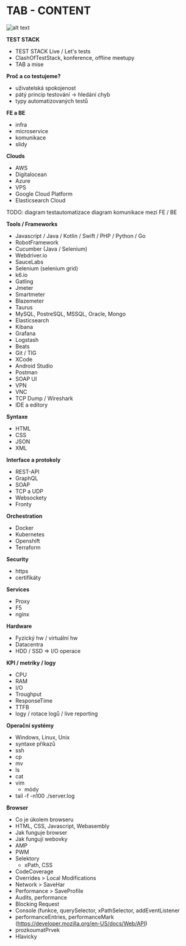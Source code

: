 # TAB - CONTENT

![alt text](https://github.com/rdpanek/tab-trenink/raw/master/man/mindMap.jpeg "MindMap")

**TEST STACK**
* TEST STACK Live / Let's tests
* ClashOfTestStack, konference, offline meetupy
* TAB a mise

**Proč a co testujeme?**
* uživatelská spokojenost
* pátý princip testování -> hledání chyb
* typy automatizovaných testů

**FE a BE**
* infra
* microservice
* komunikace
* slidy

**Clouds**
* AWS
* Digitalocean
* Azure
* VPS
* Google Cloud Platform
* Elasticsearch Cloud

TODO:
diagram testautomatizace
diagram komunikace mezi FE / BE

**Tools / Frameworks**
* Javascript / Java / Kotlin / Swift / PHP / Python / Go 
* RobotFramework
* Cucumber (Java / Selenium)
* Webdriver.io
* SauceLabs
* Selenium (selenium grid)
* k6.io
* Gatling
* Jmeter
* Smartmeter
* Blazemeter
* Taurus
* MySQL, PostreSQL, MSSQL, Oracle, Mongo
* Elasticsearch
* Kibana
* Grafana
* Logstash
* Beats
* Git / TIG
* XCode
* Android Studio
* Postman
* SOAP UI
* VPN
* VNC
* TCP Dump / Wireshark
* IDE a editory

**Syntaxe**
* HTML
* CSS
* JSON 
* XML

**Interface a protokoly**
* REST-API
* GraphQL
* SOAP
* TCP a UDP
* Websockety
* Fronty

**Orchestration**
* Docker
* Kubernetes
* Openshift
* Terraform

**Security**
* https
* certifikáty

**Services**
* Proxy
* F5
* nginx

**Hardware**
* Fyzický hw / virtuální hw
* Datacentra
* HDD / SSD => I/O operace

**KPI / metriky / logy**
* CPU
* RAM
* I/O
* Troughput
* ResponseTime
* TTFB
* logy / rotace logů / live reporting

**Operační systémy**
* Windows, Linux, Unix
* syntaxe příkazů
* ssh
* cp
* mv
* ls
* cat
* vim
    * módy
* tail -f -n100 ./server.log

**Browser**
- Co je úkolem browseru
- HTML, CSS, Javascript, Webasembly
- Jak funguje browser
- Jak fungují webovky
- AMP
- PWM
- Selektory
    * xPath, CSS
- CodeCoverage
- Overrides > Local Modifications
- Network > SaveHar
- Performance > SaveProfile
- Audits, performance
- Blocking Request
- Console (funkce, querySelector, xPathSelector, addEventListener
- performanceEntries, performanceMark (https://developer.mozilla.org/en-US/docs/Web/API)
- prozkoumatPrvek
- Hlavicky
